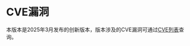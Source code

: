 # CVE漏洞<a name="ZH-CN_TOPIC_0289899199"></a>

本版本是2025年3月发布的创新版本，版本涉及的CVE漏洞可通过[CVE列表](https://opengauss.org/zh/cve)查询。

